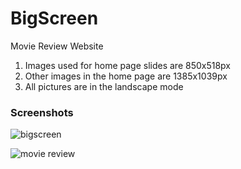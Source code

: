 # BigScreen
Movie Review Website

1. Images used for home page slides are 850x518px
2. Other images in the home page are 1385x1039px
3. All pictures are in the landscape mode

### Screenshots

![bigscreen](https://user-images.githubusercontent.com/52848335/174471745-23dbcc01-5754-453b-9e11-80fa6a1df63f.png)

![movie review](https://user-images.githubusercontent.com/52848335/174471756-2c3530f1-8c61-4f29-b83b-0803247fd2d0.png)
